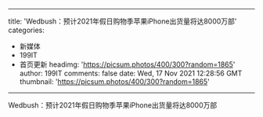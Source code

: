 
---
title: 'Wedbush：预计2021年假日购物季苹果iPhone出货量将达8000万部'
categories: 
 - 新媒体
 - 199IT
 - 首页更新
headimg: 'https://picsum.photos/400/300?random=1865'
author: 199IT
comments: false
date: Wed, 17 Nov 2021 12:28:56 GMT
thumbnail: 'https://picsum.photos/400/300?random=1865'
---

<div>   
Wedbush：预计2021年假日购物季苹果iPhone出货量将达8000万部  
</div>
            